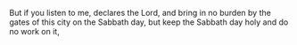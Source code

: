 But if you listen to me, declares the Lord, and bring in no burden by the gates of this city on the Sabbath day, but keep the Sabbath day holy and do no work on it,
